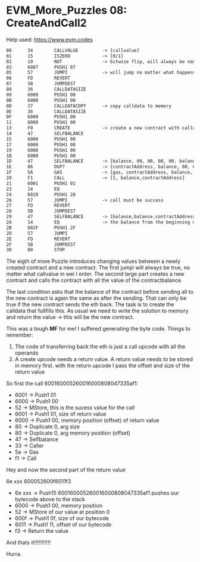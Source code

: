 # EVM_More_Puzzles 08: CreateAndCall2

Help used: https://www.evm.codes

```apache
00      34        CALLVALUE         -> [callvalue]
01      15        ISZERO            -> [0/1]
02      19        NOT               -> bitwise flip, will always be non zero
03      6007      PUSH1 07
05      57        JUMPI             -> will jump no matter what happens
06      FD        REVERT
07      5B        JUMPDEST
08      36        CALLDATASIZE
09      6000      PUSH1 00
0B      6000      PUSH1 00
0D      37        CALLDATACOPY      -> copy calldata to memory
0E      36        CALLDATASIZE
0F      6000      PUSH1 00
11      6000      PUSH1 00
13      F0        CREATE            -> create a new contract with calldata
14      47        SELFBALANCE
15      6000      PUSH1 00
17      6000      PUSH1 00
19      6000      PUSH1 00
1B      6000      PUSH1 00
1D      47        SELFBALANCE       -> [balance, 00, 00, 00, 00, balance,contractAddress]
1E      86        DUP7              -> [contractAddress, balance, 00, 00, 00, 00, balance,contractAddress]
1F      5A        GAS               -> [gas, contractAddress, balance, 00, 00, 00, 00, balance,contractAddress]
20      F1        CALL              -> [1, balance,contractAddress]
21      6001      PUSH1 01
23      14        EQ
24      6028      PUSH1 28
26      57        JUMPI             -> call must be success
27      FD        REVERT
28      5B        JUMPDEST
29      47        SELFBALANCE       -> [balance,balance,contractAddress]
2A      14        EQ                -> the balance from the beginning must be the same as after
2B      602F      PUSH1 2F
2D      57        JUMPI
2E      FD        REVERT
2F      5B        JUMPDEST
30      00        STOP
```

The eigth of more Puzzle introduces changing values between a newly created contract and a new contract. The first jumpi will always be true, no matter what callvalue in wei I enter. The second large part creates a new contract and calls the contract with all the value of the contractbalance.

The last condition asks that the balance of the contract before sending all to the new contract is again the same as after the sending. That can only be true if the new contract sends the eth back. The task is to create the calldata that fullfills this. As usual we need to write the solution to memory and return the value -> this will be the new contract.

This was a tough **MF** for me! I suffered generating the byte code. Things to remember:

1. The code of transferring back the eth is just a call upcode with all the operands
2. A create upcode needs a return value. A return value needs to be stored in memory first. with the return upcode I pass the offset and size of the return value

So first the call 600160005260016000808047335af1:

- 6001 -> Push1 01
- 6000 -> Push1 00
- 52 -> MStore, this is the sucess value for the call
- 6001 -> Push1 01, size of return value
- 6000 -> Push1 00, memory position (offset) of return value
- 80 -> Duplicate 0, arg size
- 80 -> Duplicate 0, arg memory position (offset)
- 47 -> Selfbalance
- 33 -> Caller
- 5a -> Gas
- f1 -> Call

Hey and now the second part of the return value

6e xxx 600052600f6011f3

- 6e xxx -> Push15 600160005260016000808047335af1 pushes our bytecode above to the stack
- 6000 -> Push1 00, memory position
- 52 -> MStore of our value at position 0
- 600f -> Push1 0f, size of our bytecode
- 6011 -> Push1 11, offset of our bytecode
- f3 -> Return the value

And thats it!!!!!!!!!!!

Hurra.
